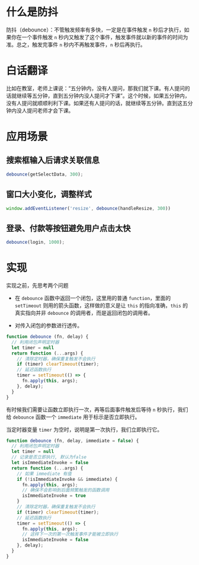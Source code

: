 # 什么是防抖

防抖（debounce）：不管触发频率有多快，一定是在事件触发 `n` 秒后才执行，如果你在一个事件触发 `n` 秒内又触发了这个事件，触发事件就以新的事件的时间为准。总之，触发完事件 `n` 秒内不再触发事件，`n` 秒后再执行。

# 白话翻译

比如在教室，老师上课说：“五分钟内，没有人提问，那我们就下课。有人提问的话就继续等五分钟，直到五分钟内没人提问才下课”。这个时候，如果五分钟内，没有人提问就顺顺利利下课。如果还有人提问的话，就继续等五分钟。直到这五分钟内没人提问老师才会下课。

# 应用场景

## 搜索框输入后请求关联信息

```javaScript
debounce(getSelectData, 300);
```

## 窗口大小变化，调整样式

```javaScript
window.addEventListener('resize', debounce(handleResize, 300))
```

## 登录、付款等按钮避免用户点击太快

```javaScript
debounce(login, 1000);
```

# 实现

实现之前，先思考两个问题

* 在 `debounce` 函数中返回一个闭包，这里用的普通 `function`，里面的 `setTimeout` 则用的箭头函数，这样做的意义是让 `this` 的指向准确，`this` 的真实指向并非 `debounce` 的调用者，而是返回闭包的调用者。

* 对传入闭包的参数进行透传。

```javaScript
function debounce (fn, delay) {
  // 利用闭包声明定时器
  let timer = null
  return function (...args) {
    // 清除定时器，确保重复触发不会执行
    if (timer) clearTimeout(timer);
    // 延迟函数执行
    timer = setTimeout(() => {
      fn.apply(this, args);
    }, delay);
  }
}

```

有时候我们需要让函数立即执行一次，再等后面事件触发后等待 `n` 秒执行，我们给 `debounce` 函数一个 `immediate` 用于标示是否立即执行。

当定时器变量 `timer` 为空时，说明是第一次执行，我们立即执行它。

```javaScript
function debounce (fn, delay, immediate = false) {
  // 利用闭包声明定时器
  let timer = null
  // 记录是否立即执行, 默认为false
  let isImmediateInvoke = false
  return function (...args) {
    // 如果 immediate 有值
    if (!isImmediateInvoke && immediate) {
      fn.apply(this, args);
      // 确保不会影响到后面频繁触发的函数调用
      isImmediateInvoke = true
    }
    // 清除定时器，确保重复触发不会执行
    if (timer) clearTimeout(timer);
    // 延迟函数执行
    timer = setTimeout(() => {
      fn.apply(this, args);
      // 这样下一次的第一次触发事件才能被立即执行
      isImmediateInvoke = false
    }, delay);
  }
}
```
